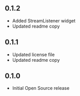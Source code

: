 ## 0.1.2

* Added StreamListener widget
* Updated readme copy

## 0.1.1

* Updated license file
* Updated readme copy

## 0.1.0

* Initial Open Source release
